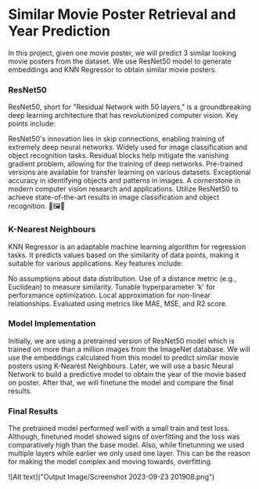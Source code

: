 # Similar Movie Poster Retrieval and Year Prediction

In this project, given one movie poster, we will predict 3 similar looking movie posters from the dataset. We use ResNet50 model to generate embeddings and KNN Regressor to obtain similar movie posters. 

### ResNet50

ResNet50, short for "Residual Network with 50 layers," is a groundbreaking deep learning architecture that has revolutionized computer vision. Key points include:

ResNet50's innovation lies in skip connections, enabling training of extremely deep neural networks.
Widely used for image classification and object recognition tasks.
Residual blocks help mitigate the vanishing gradient problem, allowing for the training of deep networks.
Pre-trained versions are available for transfer learning on various datasets.
Exceptional accuracy in identifying objects and patterns in images.
A cornerstone in modern computer vision research and applications.
Utilize ResNet50 to achieve state-of-the-art results in image classification and object recognition. 🌟🖼️🤖 

### K-Nearest Neighbours

KNN Regressor is an adaptable machine learning algorithm for regression tasks. It predicts values based on the similarity of data points, making it suitable for various applications. Key features include:

No assumptions about data distribution.
Use of a distance metric (e.g., Euclidean) to measure similarity.
Tunable hyperparameter 'k' for perforxmance optimization.
Local approximation for non-linear relationships.
Evaluated using metrics like MAE, MSE, and R2 score.


### Model Implementation

Initially, we are using a pretrained version of ResNet50 model which is trained on more than a million images from the ImageNet database. We will use the embeddings calculated from this model to predict similar movie posters using K-Nearest Neighbours. Later, we will use a basic Neural Network to build a predictive model to obtain the year of the movie based on poster. After that, we will finetune the model and compare the final results.

### Final Results

The pretrained model performed well with a small train and test loss. Although, finetuned model showed signs of overfitting and the loss was comparatively high than the base model. Also, while finetunning we used multiple layers while earlier we only used one layer. This can be the reason for making the model complex and moving towards, overfitting.

![Alt text]("Output Image/Screenshot 2023-09-23 201908.png")
